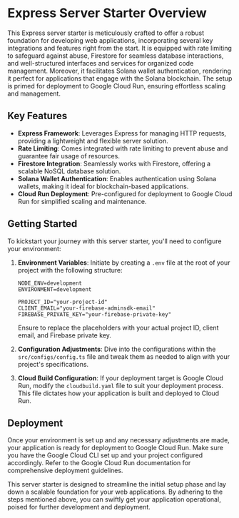# Express Server Starter Overview

This Express server starter is meticulously crafted to offer a robust foundation for developing web applications, incorporating several key integrations and features right from the start. It is equipped with rate limiting to safeguard against abuse, Firestore for seamless database interactions, and well-structured interfaces and services for organized code management. Moreover, it facilitates Solana wallet authentication, rendering it perfect for applications that engage with the Solana blockchain. The setup is primed for deployment to Google Cloud Run, ensuring effortless scaling and management.

## Key Features

- **Express Framework**: Leverages Express for managing HTTP requests, providing a lightweight and flexible server solution.
- **Rate Limiting**: Comes integrated with rate limiting to prevent abuse and guarantee fair usage of resources.
- **Firestore Integration**: Seamlessly works with Firestore, offering a scalable NoSQL database solution.
- **Solana Wallet Authentication**: Enables authentication using Solana wallets, making it ideal for blockchain-based applications.
- **Cloud Run Deployment**: Pre-configured for deployment to Google Cloud Run for simplified scaling and maintenance.

## Getting Started

To kickstart your journey with this server starter, you'll need to configure your environment:

1. **Environment Variables**: Initiate by creating a `.env` file at the root of your project with the following structure:
   ```
   NODE_ENV=development
   ENVIRONMENT=development

   PROJECT_ID="your-project-id"
   CLIENT_EMAIL="your-firebase-adminsdk-email"
   FIREBASE_PRIVATE_KEY="your-firebase-private-key"
   ```
   Ensure to replace the placeholders with your actual project ID, client email, and Firebase private key.

2. **Configuration Adjustments**: Dive into the configurations within the `src/configs/config.ts` file and tweak them as needed to align with your project's specifications.

3. **Cloud Build Configuration**: If your deployment target is Google Cloud Run, modify the `cloudbuild.yaml` file to suit your deployment process. This file dictates how your application is built and deployed to Cloud Run.

## Deployment

Once your environment is set up and any necessary adjustments are made, your application is ready for deployment to Google Cloud Run. Make sure you have the Google Cloud CLI set up and your project configured accordingly. Refer to the Google Cloud Run documentation for comprehensive deployment guidelines.

This server starter is designed to streamline the initial setup phase and lay down a scalable foundation for your web applications. By adhering to the steps mentioned above, you can swiftly get your application operational, poised for further development and deployment.
